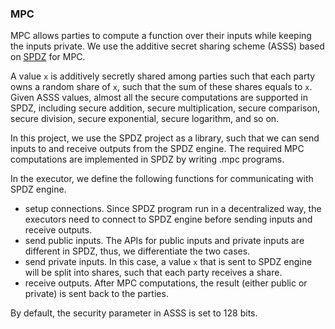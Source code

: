 ### MPC

MPC allows parties to compute a function over their inputs while keeping the inputs
private. We use the additive secret sharing scheme (ASSS) based on
[SPDZ](https://github.com/data61/MP-SPDZ) for MPC. 

A value `x` is additively secretly shared among parties such that each party owns
a random share of `x`, such that the sum of these shares equals to `x`. Given ASSS
values, almost all the secure computations are supported in SPDZ, including secure
addition, secure multiplication, secure comparison, secure division, secure 
exponential, secure logarithm, and so on. 

In this project, we use the SPDZ project as a library, such that we can send inputs
to and receive outputs from the SPDZ engine. The required MPC computations are 
implemented in SPDZ by writing .mpc programs. 

In the executor, we define the following functions for communicating with SPDZ 
engine.

 * setup connections. Since SPDZ program run in a decentralized way, the executors
 need to connect to SPDZ engine before sending inputs and receive outputs.
 * send public inputs. The APIs for public inputs and private inputs are different
 in SPDZ, thus, we differentiate the two cases.
 * send private inputs. In this case, a value `x` that is sent to SPDZ engine will
 be split into shares, such that each party receives a share.
 * receive outputs. After MPC computations, the result (either public or private)
 is sent back to the parties.

By default, the security parameter in ASSS is set to 128 bits.